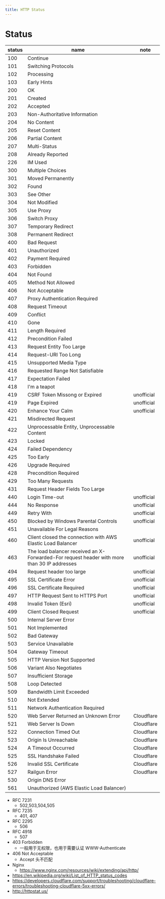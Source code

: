 ```yaml
---
title: HTTP Status
---
```


# Status

| status | name                                                                                        | note       |
| ------ | ------------------------------------------------------------------------------------------- | ---------- |
| 100    | Continue                                                                                    |
| 101    | Switching Protocols                                                                         |
| 102    | Processing                                                                                  |
| 103    | Early Hints                                                                                 |
| 200    | OK                                                                                          |
| 201    | Created                                                                                     |
| 202    | Accepted                                                                                    |
| 203    | Non-Authoritative Information                                                               |
| 204    | No Content                                                                                  |
| 205    | Reset Content                                                                               |
| 206    | Partial Content                                                                             |
| 207    | Multi-Status                                                                                |
| 208    | Already Reported                                                                            |
| 226    | IM Used                                                                                     |
| 300    | Multiple Choices                                                                            |
| 301    | Moved Permanently                                                                           |
| 302    | Found                                                                                       |
| 303    | See Other                                                                                   |
| 304    | Not Modified                                                                                |
| 305    | Use Proxy                                                                                   |
| 306    | Switch Proxy                                                                                |
| 307    | Temporary Redirect                                                                          |
| 308    | Permanent Redirect                                                                          |
| 400    | Bad Request                                                                                 |
| 401    | Unauthorized                                                                                |
| 402    | Payment Required                                                                            |
| 403    | Forbidden                                                                                   |
| 404    | Not Found                                                                                   |
| 405    | Method Not Allowed                                                                          |
| 406    | Not Acceptable                                                                              |            |
| 407    | Proxy Authentication Required                                                               |
| 408    | Request Timeout                                                                             |
| 409    | Conflict                                                                                    |
| 410    | Gone                                                                                        |
| 411    | Length Required                                                                             |
| 412    | Precondition Failed                                                                         |
| 413    | Request Entity Too Large                                                                    |
| 414    | Request-URI Too Long                                                                        |
| 415    | Unsupported Media Type                                                                      |
| 416    | Requested Range Not Satisfiable                                                             |
| 417    | Expectation Failed                                                                          |
| 418    | I'm a teapot                                                                                |
| 419    | CSRF Token Missong or Expired                                                               | unofficial |
| 419    | Page Expired                                                                                | unofficial |
| 420    | Enhance Your Calm                                                                           | unofficial |
| 421    | Misdirected Request                                                                         |
| 422    | Unprocessable Entity, Unprocessable Content                                                 |
| 423    | Locked                                                                                      |
| 424    | Failed Dependency                                                                           |
| 425    | Too Early                                                                                   |
| 426    | Upgrade Required                                                                            |
| 428    | Precondition Required                                                                       |
| 429    | Too Many Requests                                                                           |
| 431    | Request Header Fields Too Large                                                             |
| 440    | Login Time-out                                                                              | unofficial |
| 444    | No Response                                                                                 | unofficial |
| 449    | Retry With                                                                                  | unofficial |
| 450    | Blocked by Windows Parental Controls                                                        | unofficial |
| 451    | Unavailable For Legal Reasons                                                               |
| 460    | Client closed the connection with AWS Elastic Load Balancer                                 | unofficial |
| 463    | The load balancer received an X-Forwarded-For request header with more than 30 IP addresses | unofficial |
| 494    | Request header too large                                                                    | unofficial |
| 495    | SSL Certificate Error                                                                       | unofficial |
| 496    | SSL Certificate Required                                                                    | unofficial |
| 497    | HTTP Request Sent to HTTPS Port                                                             | unofficial |
| 498    | Invalid Token (Esri)                                                                        | unofficial |
| 499    | Client Closed Request                                                                       | unofficial |
| 500    | Internal Server Error                                                                       |
| 501    | Not Implemented                                                                             |
| 502    | Bad Gateway                                                                                 |
| 503    | Service Unavailable                                                                         |
| 504    | Gateway Timeout                                                                             |
| 505    | HTTP Version Not Supported                                                                  |
| 506    | Variant Also Negotiates                                                                     |
| 507    | Insufficient Storage                                                                        |
| 508    | Loop Detected                                                                               |
| 509    | Bandwidth Limit Exceeded                                                                    |
| 510    | Not Extended                                                                                |
| 511    | Network Authentication Required                                                             |
| 520    | Web Server Returned an Unknown Error                                                        | Cloudflare |
| 521    | Web Server Is Down                                                                          | Cloudflare |
| 522    | Connection Timed Out                                                                        | Cloudflare |
| 523    | Origin Is Unreachable                                                                       | Cloudflare |
| 524    | A Timeout Occurred                                                                          | Cloudflare |
| 525    | SSL Handshake Failed                                                                        | Cloudflare |
| 526    | Invalid SSL Certificate                                                                     | Cloudflare |
| 527    | Railgun Error                                                                               | Cloudflare |
| 530    | Origin DNS Error                                                                            |
| 561    | Unauthorized (AWS Elastic Load Balancer)                                                    |

- RFC 7231
  - 502,503,504,505
- RFC 7235
  - 401, 407
- RFC 2295
  - 506
- RFC 4918
  - 507
- 403 Forbidden
  - 一般用于无权限，也用于需要认证 WWW-Authenticate
- 406 Not Acceptable
  - Accept 头不匹配
- Nginx
  - https://www.nginx.com/resources/wiki/extending/api/http/
- https://en.wikipedia.org/wiki/List_of_HTTP_status_codes
- https://developers.cloudflare.com/support/troubleshooting/cloudflare-errors/troubleshooting-cloudflare-5xx-errors/
- http://httpstat.us/
